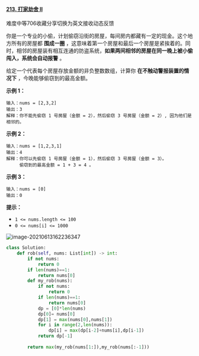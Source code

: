 #### [213. 打家劫舍 II](https://leetcode-cn.com/problems/house-robber-ii/)

难度中等706收藏分享切换为英文接收动态反馈

你是一个专业的小偷，计划偷窃沿街的房屋，每间房内都藏有一定的现金。这个地方所有的房屋都 **围成一圈** ，这意味着第一个房屋和最后一个房屋是紧挨着的。同时，相邻的房屋装有相互连通的防盗系统，**如果两间相邻的房屋在同一晚上被小偷闯入，系统会自动报警** 。

给定一个代表每个房屋存放金额的非负整数数组，计算你 **在不触动警报装置的情况下** ，今晚能够偷窃到的最高金额。

 

**示例 1：**

```
输入：nums = [2,3,2]
输出：3
解释：你不能先偷窃 1 号房屋（金额 = 2），然后偷窃 3 号房屋（金额 = 2）, 因为他们是相邻的。
```

**示例 2：**

```
输入：nums = [1,2,3,1]
输出：4
解释：你可以先偷窃 1 号房屋（金额 = 1），然后偷窃 3 号房屋（金额 = 3）。
     偷窃到的最高金额 = 1 + 3 = 4 。
```

**示例 3：**

```
输入：nums = [0]
输出：0
```

 

**提示：**

- `1 <= nums.length <= 100`
- `0 <= nums[i] <= 1000`

![image-20210613162236347](assets/image-20210613162236347-1623572558745.png)

```python
class Solution:
    def rob(self, nums: List[int]) -> int:
        if not nums:
            return 0
        if len(nums)==1:
            return nums[0]
        def my_rob(nums):
            if not nums:
                return 0
            if len(nums)==1:
                return nums[0]
            dp = [0]*len(nums)
            dp[0]= nums[0]
            dp[1] = max(nums[0],nums[1])
            for i in range(2,len(nums)):
                dp[i] = max(dp[i-2]+nums[i],dp[i-1])
            return dp[-1]
    
        return max(my_rob(nums[1:]),my_rob(nums[:-1]))
```

